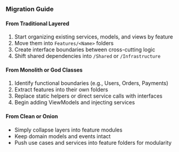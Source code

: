 ### Migration Guide

#### From Traditional Layered
1. Start organizing existing services, models, and views by feature
2. Move them into `Features/<Name>` folders
3. Create interface boundaries between cross-cutting logic
4. Shift shared dependencies into `/Shared` or `/Infrastructure`

#### From Monolith or God Classes
1. Identify functional boundaries (e.g., Users, Orders, Payments)
2. Extract features into their own folders
3. Replace static helpers or direct service calls with interfaces
4. Begin adding ViewModels and injecting services

#### From Clean or Onion
- Simply collapse layers into feature modules
- Keep domain models and events intact
- Push use cases and services into feature folders for modularity
